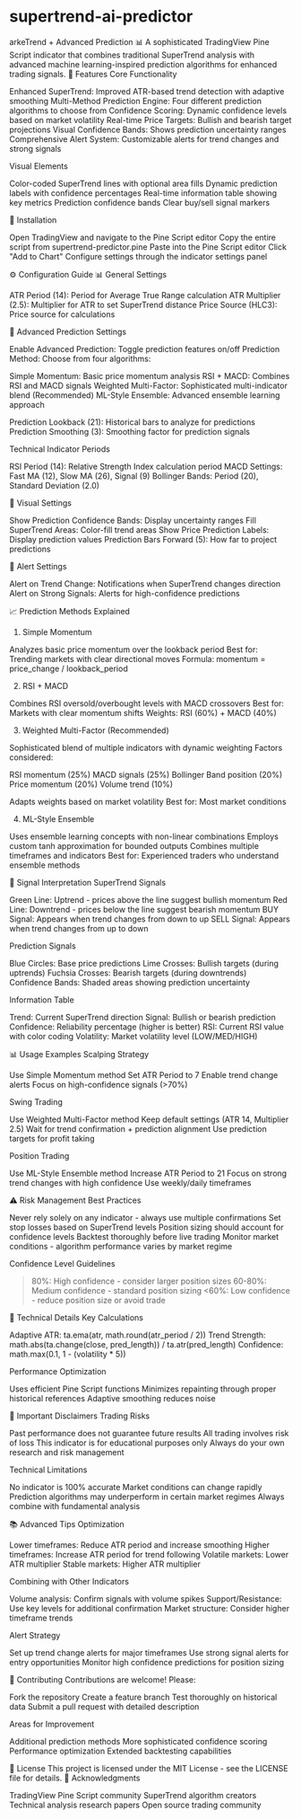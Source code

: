 # supertrend-ai-predictor

arkeTrend + Advanced Prediction 📊
A sophisticated TradingView Pine Script indicator that combines traditional SuperTrend analysis with advanced machine learning-inspired prediction algorithms for enhanced trading signals.
🌟 Features
Core Functionality

Enhanced SuperTrend: Improved ATR-based trend detection with adaptive smoothing
Multi-Method Prediction Engine: Four different prediction algorithms to choose from
Confidence Scoring: Dynamic confidence levels based on market volatility
Real-time Price Targets: Bullish and bearish target projections
Visual Confidence Bands: Shows prediction uncertainty ranges
Comprehensive Alert System: Customizable alerts for trend changes and strong signals

Visual Elements

Color-coded SuperTrend lines with optional area fills
Dynamic prediction labels with confidence percentages
Real-time information table showing key metrics
Prediction confidence bands
Clear buy/sell signal markers

🚀 Installation

Open TradingView and navigate to the Pine Script editor
Copy the entire script from supertrend-predictor.pine
Paste into the Pine Script editor
Click "Add to Chart"
Configure settings through the indicator settings panel

⚙️ Configuration Guide
📊 General Settings

ATR Period (14): Period for Average True Range calculation
ATR Multiplier (2.5): Multiplier for ATR to set SuperTrend distance
Price Source (HLC3): Price source for calculations

🤖 Advanced Prediction Settings

Enable Advanced Prediction: Toggle prediction features on/off
Prediction Method: Choose from four algorithms:

Simple Momentum: Basic price momentum analysis
RSI + MACD: Combines RSI and MACD signals
Weighted Multi-Factor: Sophisticated multi-indicator blend (Recommended)
ML-Style Ensemble: Advanced ensemble learning approach


Prediction Lookback (21): Historical bars to analyze for predictions
Prediction Smoothing (3): Smoothing factor for prediction signals

Technical Indicator Periods

RSI Period (14): Relative Strength Index calculation period
MACD Settings: Fast MA (12), Slow MA (26), Signal (9)
Bollinger Bands: Period (20), Standard Deviation (2.0)

🎨 Visual Settings

Show Prediction Confidence Bands: Display uncertainty ranges
Fill SuperTrend Areas: Color-fill trend areas
Show Price Prediction Labels: Display prediction values
Prediction Bars Forward (5): How far to project predictions

🔔 Alert Settings

Alert on Trend Change: Notifications when SuperTrend changes direction
Alert on Strong Signals: Alerts for high-confidence predictions

📈 Prediction Methods Explained
1. Simple Momentum

Analyzes basic price momentum over the lookback period
Best for: Trending markets with clear directional moves
Formula: momentum = price_change / lookback_period

2. RSI + MACD

Combines RSI oversold/overbought levels with MACD crossovers
Best for: Markets with clear momentum shifts
Weights: RSI (60%) + MACD (40%)

3. Weighted Multi-Factor (Recommended)

Sophisticated blend of multiple indicators with dynamic weighting
Factors considered:

RSI momentum (25%)
MACD signals (25%)
Bollinger Band position (20%)
Price momentum (20%)
Volume trend (10%)


Adapts weights based on market volatility
Best for: Most market conditions

4. ML-Style Ensemble

Uses ensemble learning concepts with non-linear combinations
Employs custom tanh approximation for bounded outputs
Combines multiple timeframes and indicators
Best for: Experienced traders who understand ensemble methods

🎯 Signal Interpretation
SuperTrend Signals

Green Line: Uptrend - prices above the line suggest bullish momentum
Red Line: Downtrend - prices below the line suggest bearish momentum
BUY Signal: Appears when trend changes from down to up
SELL Signal: Appears when trend changes from up to down

Prediction Signals

Blue Circles: Base price predictions
Lime Crosses: Bullish targets (during uptrends)
Fuchsia Crosses: Bearish targets (during downtrends)
Confidence Bands: Shaded areas showing prediction uncertainty

Information Table

Trend: Current SuperTrend direction
Signal: Bullish or bearish prediction
Confidence: Reliability percentage (higher is better)
RSI: Current RSI value with color coding
Volatility: Market volatility level (LOW/MED/HIGH)

📊 Usage Examples
Scalping Strategy

Use Simple Momentum method
Set ATR Period to 7
Enable trend change alerts
Focus on high-confidence signals (>70%)

Swing Trading

Use Weighted Multi-Factor method
Keep default settings (ATR 14, Multiplier 2.5)
Wait for trend confirmation + prediction alignment
Use prediction targets for profit taking

Position Trading

Use ML-Style Ensemble method
Increase ATR Period to 21
Focus on strong trend changes with high confidence
Use weekly/daily timeframes

⚠️ Risk Management
Best Practices

Never rely solely on any indicator - always use multiple confirmations
Set stop losses based on SuperTrend levels
Position sizing should account for confidence levels
Backtest thoroughly before live trading
Monitor market conditions - algorithm performance varies by market regime

Confidence Level Guidelines

>80%: High confidence - consider larger position sizes
60-80%: Medium confidence - standard position sizing
<60%: Low confidence - reduce position size or avoid trade

🔧 Technical Details
Key Calculations

Adaptive ATR: ta.ema(atr, math.round(atr_period / 2))
Trend Strength: math.abs(ta.change(close, pred_length)) / ta.atr(pred_length)
Confidence: math.max(0.1, 1 - (volatility * 5))

Performance Optimization

Uses efficient Pine Script functions
Minimizes repainting through proper historical references
Adaptive smoothing reduces noise

🚨 Important Disclaimers
Trading Risks

Past performance does not guarantee future results
All trading involves risk of loss
This indicator is for educational purposes only
Always do your own research and risk management

Technical Limitations

No indicator is 100% accurate
Market conditions can change rapidly
Prediction algorithms may underperform in certain market regimes
Always combine with fundamental analysis

📚 Advanced Tips
Optimization

Lower timeframes: Reduce ATR period and increase smoothing
Higher timeframes: Increase ATR period for trend following
Volatile markets: Lower ATR multiplier
Stable markets: Higher ATR multiplier

Combining with Other Indicators

Volume analysis: Confirm signals with volume spikes
Support/Resistance: Use key levels for additional confirmation
Market structure: Consider higher timeframe trends

Alert Strategy

Set up trend change alerts for major timeframes
Use strong signal alerts for entry opportunities
Monitor high confidence predictions for position sizing

🤝 Contributing
Contributions are welcome! Please:

Fork the repository
Create a feature branch
Test thoroughly on historical data
Submit a pull request with detailed description

Areas for Improvement

Additional prediction methods
More sophisticated confidence scoring
Performance optimization
Extended backtesting capabilities

📄 License
This project is licensed under the MIT License - see the LICENSE file for details.
🙏 Acknowledgments

TradingView Pine Script community
SuperTrend algorithm creators
Technical analysis research papers
Open source trading community
